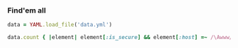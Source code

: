 ### Find'em all

```ruby
data = YAML.load_file('data.yml')
```

```ruby
data.count { |element| element[:is_secure] && element[:host] =~ /\Awww/ }
```
